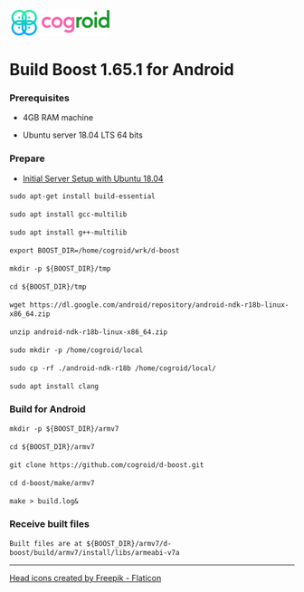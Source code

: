 [![cogroid.com](https://github.com/cogroid/resources/raw/main/images/banner/cogroid-48.png)](https://cogroid.com)

# Build Boost 1.65.1 for Android

### Prerequisites

* 4GB RAM machine

* Ubuntu server 18.04 LTS 64 bits

### Prepare

* [Initial Server Setup with Ubuntu 18.04](https://www.digitalocean.com/community/tutorials/initial-server-setup-with-ubuntu-18-04)

```
sudo apt-get install build-essential

sudo apt install gcc-multilib

sudo apt install g++-multilib

export BOOST_DIR=/home/cogroid/wrk/d-boost

mkdir -p ${BOOST_DIR}/tmp

cd ${BOOST_DIR}/tmp

wget https://dl.google.com/android/repository/android-ndk-r18b-linux-x86_64.zip

unzip android-ndk-r18b-linux-x86_64.zip

sudo mkdir -p /home/cogroid/local

sudo cp -rf ./android-ndk-r18b /home/cogroid/local/

sudo apt install clang
```

### Build for Android

```
mkdir -p ${BOOST_DIR}/armv7

cd ${BOOST_DIR}/armv7

git clone https://github.com/cogroid/d-boost.git

cd d-boost/make/armv7

make > build.log&
```

### Receive built files

```
Built files are at ${BOOST_DIR}/armv7/d-boost/build/armv7/install/libs/armeabi-v7a

```

---
[Head icons created by Freepik - Flaticon](https://www.flaticon.com/free-icons/head)
